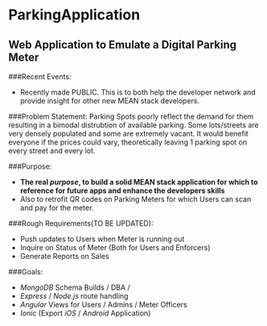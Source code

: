 # ParkingApplication

## Web Application to Emulate a Digital Parking Meter

###Recent Events:
- Recently made PUBLIC. This is to both help the developer network and provide insight for other new MEAN stack developers.

###Problem Statement:
Parking Spots poorly reflect the demand for them resulting in a bimodal distrubtion of available parking. Some lots/streets are very densely populated and some are extremely vacant. It would benefit everyone if the prices could vary, theoretically leaving 1 parking spot on every street and every lot. 

###Purpose: 
- **The real *purpose*, to build a solid MEAN stack application for which to reference for future apps and enhance the developers skills**
- Also to retrofit QR codes on Parking Meters for which Users can scan and pay for the meter.

###Rough Requirements(TO BE UPDATED):
- Push updates to Users when Meter is running out
- Inquire on Status of Meter (Both for Users and Enforcers)
- Generate Reports on Sales

###Goals:
- *MongoDB* Schema Builds / DBA / 
- *Express* / *Node.js* route handling
- *Angular* Views for Users / Admins / Meter Officers
- *Ionic* (Export *iOS* / *Android* Application)


